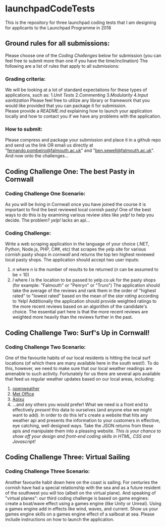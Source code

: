 # launchpadCodeTests
This is the repository for three launchpad coding tests that I am designing for applicants to the Launchpad Programme in 2018

## Ground rules for all submissions:
Please choose one of the *Coding Challenges* below for submission (you can feel free to submit more than one if you have the time/inclination)
The following are a list of rules that apply to all submissions: 

### Grading criteria:
We will be looking at a lot of standard expectations for these types of applications, such as:
   1._Unit Tests_
   2._Commenting_
   3._Modularity_
   4._Input sanitization_
Please feel free to utilize any library or framework that you would like provided that you can package it for submission.  
Please provide a _README.md_ explaining how to launch your application locally and how to contact you if we have any problems with the application. 

### How to submit:
Please compress and package your submission and place it in a github repo and send us the link OR email us directly at "fernando.pombeiro@falmouth.ac.uk" and "ben.sewell@falmouth.ac.uk". 
And now onto the challenges...

## Coding Challenge One: The best Pasty in Cornwall

### Coding Challenge One Scenario:

As you will be living in Cornwall once you have joined the course it is important to find the best reviewed local cornish pasty! One of the best ways to do this is by examining various review sites like *yelp!* to help you decide. The problem? *yelp!* lacks an api...

### Coding Challenge:
Write a web scraping application in the language of your choice (.NET, Python, Node.js, PHP, C##, etc) that scrapes the yelp site for various cornish pasty shops in *cornwall* and returns the top ten highest reviewed local pasty shops. 
The application should accept two user inputs:
   1. _n_ where _n_ is the number of results to be returned (_n_ can be assumed to be < 10)
   2. _l_ where _l_ is the location to be passed to yelp.co.uk for the pasty shops (for example: "Falmouth" or "Penryn" or "Truro")
The application should take the average of the reviews and rank them in the order of "highest rated" to "lowest rated" based on the mean of the *star rating* according to Yelp!
Additionally the application should provide weighted ratings to the more recent reviews based on an algorithm of the candidate's choice. The essential part here is that the more recent reviews are weighted more heavily than the reviews further in the past.

## Coding Challenge Two: Surf's Up in Cornwall!

### Coding Challenge Two Scenario:

One of the favourite habits of our local residents is hitting the local surf locations (of which there are many available here in the south west!). 
To do this, however, we need to make sure that our local weather readings are amenable to such activity. Fortunately for us there are several apis available that feed us regular weather updates based on our local areas, including: 
   1. [openweather](https://openweathermap.org/api)
   2. [Met Office](https://www.metoffice.gov.uk/datapoint)
   3. [Apixu](https://www.apixu.com/)
   4. ...and any others you would prefer!
What we need is a front end to effectively _present_ this data to ourselves (and anyone else we might want to add). In order to do this let's create a website that hits any weather api and presents the information to your customers in effective, eye catching, well designed ways. Take the JSON returns from these apis and manipulate them into a pleasing website. *This is your chance to show off your design and front-end coding skills in HTML, CSS and Javascript!*

## Coding Challenge Three: Virtual Sailing

### Coding Challenge Three Scenario:

Another favourite habit down here on the coast is sailing. For centuries the cornish have had a special relationship with the sea and as a future resident of the southwest you will too (albeit on the virtual plane).
And speaking of "virtual planes": our third coding challenge is based on game engines: create a boat/wave effect using a games engine (like Unity or Unreal). Using a games engine add in effects like wind, waves, and current. Show us your games engine skills on a games engine effect of a sailboat at sea. Please include instructions on how to launch the application.
